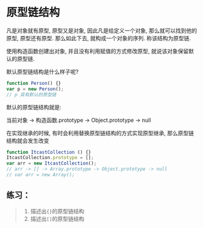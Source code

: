 # 原型链结构

凡是对象就有原型, 原型又是对象, 因此凡是给定义一个对象, 那么就可以找到他的原型, 原型还有原型. 那么如此下去, 就构成一个对象的序列. 称该结构为原型链.

使用构造函数创建出对象, 并且没有利用赋值的方式修改原型, 就说该对象保留默认的原型链.

默认原型链结构是什么样子呢?

```javascript
function Person() {}
var p = new Person();
// p 具有默认的原型链
```

默认的原型链结构就是:

当前对象 -&gt; 构造函数.prototype -&gt; Object.prototype -&gt; null

在实现继承的时候, 有时会利用替换原型链结构的方式实现原型继承, 那么原型链结构就会发生改变

```javascript
function ItcastCollection () {}
ItcastCollection.prototype = [];
var arr = new ItcastCollection();
// arr -> [] -> Array.prototype -> Object.prototype -> null
// var arr = new Array();
```

## 练习：

> 1. 描述出`{}`的原型链结构
> 2. 描述出`[]`的原型链结构



